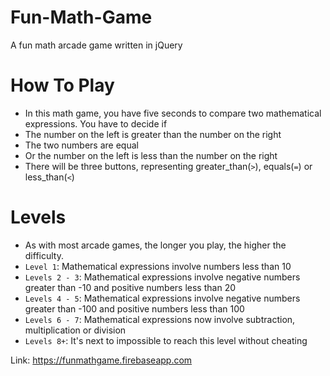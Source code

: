 # Fun-Math-Game
A fun math arcade game written in jQuery

# How To Play
* In this math game, you have five seconds to compare two mathematical expressions. You have to decide if
* The number on the left is greater than the number on the right
* The two numbers are equal
* Or the number on the left is less than the number on the right
* There will be three buttons, representing greater_than(`>`), equals(`=`) or less_than(`<`)

# Levels
* As with most arcade games, the longer you play, the higher the difficulty.
* `Level 1`: Mathematical expressions involve numbers less than 10
* `Levels 2 - 3`: Mathematical expressions involve negative numbers greater than -10 and positive numbers less than 20
* `Levels 4 - 5`: Mathematical expressions involve negative numbers greater than -100 and positive numbers less than 100
* `Levels 6 - 7`: Mathematical expressions now involve subtraction, multiplication or division
* `Levels 8+`: It's next to impossible to reach this level without cheating

Link: https://funmathgame.firebaseapp.com
